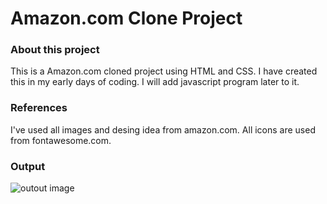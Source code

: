 # Amazon.com Clone Project
### About this project
This is a Amazon.com cloned project using HTML and CSS. I have created this in my early days of coding. I will add javascript program later to it. 
### References
I've used all images and desing idea from amazon.com. All icons are used from fontawesome.com.
### Output
![outout image]()